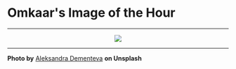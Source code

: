 # Omkaar's Image of the Hour

---

<div align="center">

<a href="https://unsplash.com/photos/modern-kitchen-with-light-wood-cabinets-and-a-dining-table-9zfcMAo6m-o">
  <img src="https://images.unsplash.com/photo-1748183781742-a2473d27a763?crop=entropy&cs=tinysrgb&fit=max&fm=jpg&ixid=M3w3NjA2Nzh8MHwxfHJhbmRvbXx8fHx8fHx8fDE3NTAxMjIwMDB8&ixlib=rb-4.1.0&q=80&w=1080" style="max-width:100%; height:auto;">
</a>



</div>

---

**Photo by** [Aleksandra Dementeva](https://unsplash.com/@alex_photogram) **on Unsplash**

